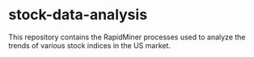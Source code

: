 ﻿# stock-data-analysis
This repository contains the RapidMiner processes used to analyze the trends of various stock indices in the US market.
